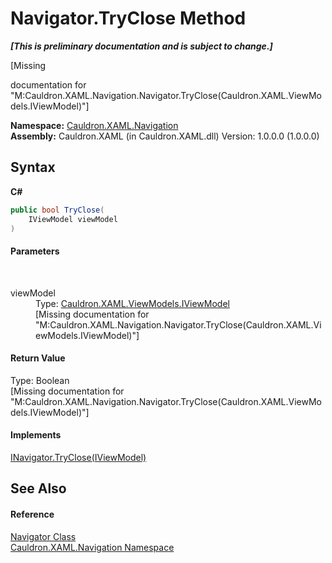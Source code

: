 # Navigator.TryClose Method 
 _**\[This is preliminary documentation and is subject to change.\]**_

\[Missing <summary> documentation for "M:Cauldron.XAML.Navigation.Navigator.TryClose(Cauldron.XAML.ViewModels.IViewModel)"\]

**Namespace:**&nbsp;<a href="N_Cauldron_XAML_Navigation">Cauldron.XAML.Navigation</a><br />**Assembly:**&nbsp;Cauldron.XAML (in Cauldron.XAML.dll) Version: 1.0.0.0 (1.0.0.0)

## Syntax

**C#**<br />
``` C#
public bool TryClose(
	IViewModel viewModel
)
```


#### Parameters
&nbsp;<dl><dt>viewModel</dt><dd>Type: <a href="T_Cauldron_XAML_ViewModels_IViewModel">Cauldron.XAML.ViewModels.IViewModel</a><br />\[Missing <param name="viewModel"/> documentation for "M:Cauldron.XAML.Navigation.Navigator.TryClose(Cauldron.XAML.ViewModels.IViewModel)"\]</dd></dl>

#### Return Value
Type: Boolean<br />\[Missing <returns> documentation for "M:Cauldron.XAML.Navigation.Navigator.TryClose(Cauldron.XAML.ViewModels.IViewModel)"\]

#### Implements
<a href="M_Cauldron_XAML_Navigation_INavigator_TryClose">INavigator.TryClose(IViewModel)</a><br />

## See Also


#### Reference
<a href="T_Cauldron_XAML_Navigation_Navigator">Navigator Class</a><br /><a href="N_Cauldron_XAML_Navigation">Cauldron.XAML.Navigation Namespace</a><br />
